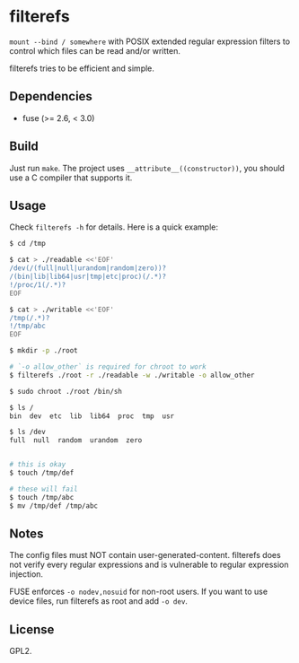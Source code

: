 filterefs
=========

`mount --bind / somewhere` with POSIX extended regular expression filters to control which files can be read and/or written.

filterefs tries to be efficient and simple.

Dependencies
------------
* fuse (&gt;= 2.6, &lt; 3.0)

Build
-----
Just run `make`.
The project uses `__attribute__((constructor))`, you should use a C compiler that supports it.

Usage
-----

Check `filterefs -h` for details. Here is a quick example:

```bash
$ cd /tmp

$ cat > ./readable <<'EOF'
/dev(/(full|null|urandom|random|zero))?
/(bin|lib|lib64|usr|tmp|etc|proc)(/.*)?
!/proc/1(/.*)?
EOF

$ cat > ./writable <<'EOF'
/tmp(/.*)?
!/tmp/abc
EOF

$ mkdir -p ./root

# `-o allow_other` is required for chroot to work
$ filterefs ./root -r ./readable -w ./writable -o allow_other

$ sudo chroot ./root /bin/sh

$ ls /
bin  dev  etc  lib  lib64  proc  tmp  usr

$ ls /dev
full  null  random  urandom  zero


# this is okay
$ touch /tmp/def

# these will fail
$ touch /tmp/abc
$ mv /tmp/def /tmp/abc
```

Notes
-----

The config files must NOT contain user-generated-content.
filterefs does not verify every regular expressions and is vulnerable to regular expression injection.

FUSE enforces `-o nodev,nosuid` for non-root users. If you want to use device files, run filterefs as root and add `-o dev`.

License
-------
GPL2.
